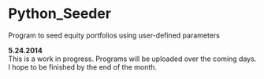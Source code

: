 Python_Seeder
=============

Program to seed equity portfolios using user-defined parameters <BR>

**5.24.2014** <BR>
This is a work in progress. Programs will be uploaded over the coming days. I hope to be finished by the end of the month.
